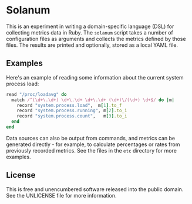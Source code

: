 # Solanum

This is an experiment in writing a domain-specific language (DSL) for collecting
metrics data in Ruby. The `solanum` script takes a number of configuration files
as arguments and collects the metrics defined by those files. The results are
printed and optionally, stored as a local YAML file.

## Examples

Here's an example of reading some information about the current system process
load:

```ruby
read "/proc/loadavg" do
  match /^(\d+\.\d+) \d+\.\d+ \d+\.\d+ (\d+)\/(\d+) \d+$/ do |m|
    record "system.process.load",  m[1].to_f
    record "system.process.running", m[2].to_i
    record "system.process.count",   m[3].to_i
  end
end
```

Data sources can also be output from commands, and metrics can be generated
directly - for example, to calculate percentages or rates from previously
recorded metrics. See the files in the `etc` directory for more examples.

## License

This is free and unencumbered software released into the public domain.
See the UNLICENSE file for more information.
